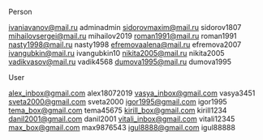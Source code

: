 Person

ivaniavanov@mail.ru			    adminadmin
sidorovmaxim@mail.ru		  	sidorov1807
mihailovsergei@mail.ru			mihailov2019
roman1991@mail.ru		      	roman1991
nasty1998@mail.ru		      	nasty1998
efremovaalena@mail.ru	  		efremova2007
ivangubkin@mail.ru		    	ivangubkin10
nikita2005@mail.ru		    	nikita2005
vadikvasov@mail.ru	    		vadik4568
dumova1995@mail.ru		    	dumova1995


User

alex_inbox@gmail.com	  		alex18072019
vasya_inbox@gmail.com		  	vasya3451
sveta2000@gmail.com		    	sveta2000
igor1995@gmail.com		    	igor1995
tema_box@gmail.com	    		tema45675
kirill_box@gmail.com	  		kirill1234
danil2001@gmail.com		    	danil2001
vitali_inbox@gmail.com			vitali12345
max_box@gmail.com		      	max9876543
igul8888@gmail.com		    	igul88888